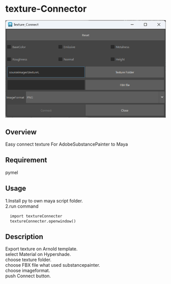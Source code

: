 # texture-Connector

![screenshot](images/texconnect_window.png)

## Overview
Easy connect texture For AdobeSubstancePainter to Maya
## Requirement
pymel
## Usage
1.Install py to own maya script folder.  
2.run command  
```
  import textureConnecter
  textureConnecter.openwindow()
```
## Description
Export texture on Arnold template.  
select Material on Hypershade.  
choose texture folder.  
choose FBX file what used substancepainter.  
choose imageformat.  
push Connect button.

